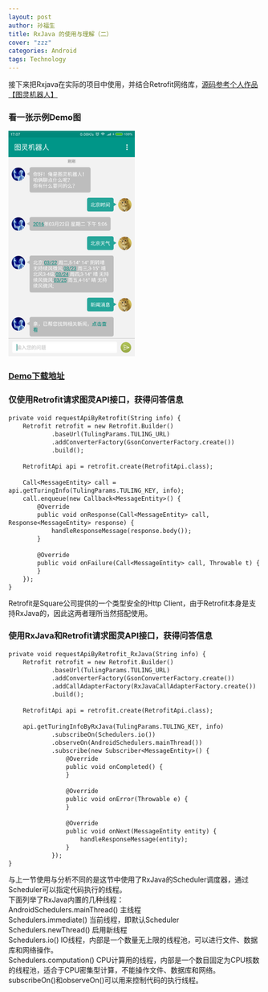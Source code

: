 ```yaml
---
layout: post
author: 孙福生
title: RxJava 的使用与理解（二）
cover: "zzz"
categories: Android
tags: Technology
---
```

   
接下来把Rxjava在实际的项目中使用，并结合Retrofit网络库，[源码参考个人作品【图灵机器人】](https://github.com/sfsheng0322/Tuling)

### 看一张示例Demo图

<img src="/assets/turing_1.png" style="width: 50%;">

### [Demo下载地址](http://fir.im/turing)

### 仅使用Retrofit请求图灵API接口，获得问答信息

    private void requestApiByRetrofit(String info) {
        Retrofit retrofit = new Retrofit.Builder()
                .baseUrl(TulingParams.TULING_URL)
                .addConverterFactory(GsonConverterFactory.create())
                .build();

        RetrofitApi api = retrofit.create(RetrofitApi.class);

        Call<MessageEntity> call = api.getTuringInfo(TulingParams.TULING_KEY, info);
        call.enqueue(new Callback<MessageEntity>() {
            @Override
            public void onResponse(Call<MessageEntity> call, Response<MessageEntity> response) {
                handleResponseMessage(response.body());
            }

            @Override
            public void onFailure(Call<MessageEntity> call, Throwable t) {
            }
        });
    }

Retrofit是Square公司提供的一个类型安全的Http Client，由于Retrofit本身是支持RxJava的，因此这两者理所当然搭配使用。

### 使用RxJava和Retrofit请求图灵API接口，获得问答信息

    private void requestApiByRetrofit_RxJava(String info) {
        Retrofit retrofit = new Retrofit.Builder()
                .baseUrl(TulingParams.TULING_URL)
                .addConverterFactory(GsonConverterFactory.create())
                .addCallAdapterFactory(RxJavaCallAdapterFactory.create())
                .build();

        RetrofitApi api = retrofit.create(RetrofitApi.class);

        api.getTuringInfoByRxJava(TulingParams.TULING_KEY, info)
                .subscribeOn(Schedulers.io())
                .observeOn(AndroidSchedulers.mainThread())
                .subscribe(new Subscriber<MessageEntity>() {
                    @Override
                    public void onCompleted() {
                    }

                    @Override
                    public void onError(Throwable e) {
                    }

                    @Override
                    public void onNext(MessageEntity entity) {
                        handleResponseMessage(entity);
                    }
                });
    }

与上一节使用与分析不同的是这节中使用了RxJava的Scheduler调度器，通过Scheduler可以指定代码执行的线程。  
下面列举了RxJava内置的几种线程：  
AndroidSchedulers.mainThread() 主线程  
Schedulers.immediate() 当前线程，即默认Scheduler  
Schedulers.newThread() 启用新线程  
Schedulers.io() IO线程，内部是一个数量无上限的线程池，可以进行文件、数据库和网络操作。  
Schedulers.computation() CPU计算用的线程，内部是一个数目固定为CPU核数的线程池，适合于CPU密集型计算，不能操作文件、数据库和网络。  
subscribeOn()和observeOn()可以用来控制代码的执行线程。  





